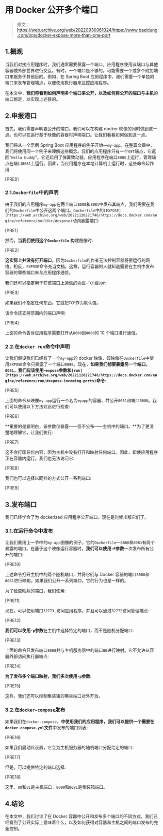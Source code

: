 # 用 Docker 公开多个端口

> 原文：<https://web.archive.org/web/20220930061024/https://www.baeldung.com/ops/docker-expose-more-than-one-port>

## 1.概观

当我们对接应用程序时，我们通常需要暴露一个端口。应用程序使用该端口与其他容器或外部世界进行交互。有时，一个端口是不够的。可能需要一个或多个附加端口来服务于其他目的。例如，在 Spring Boot 应用程序中，我们需要一个单独的端口来发布管理端点，以便使用执行器来监控应用程序。

在本文中，**我们将看到如何声明多个端口来公开，以及如何将公开的端口与主机**的端口绑定，以实现上述目的。

## 2.申报港口

首先，我们需要声明要公开的端口。我们可以在构建 docker 映像的同时做到这一点。也可以在运行基于映像的容器时声明端口。让我们看看如何做到这一点。

我们将从一个示例 Spring Boot 应用程序的例子开始—`my-app`。在整篇文章中，我们将使用同一个例子来理解这些概念。我们的应用程序只有一个`GET`端点，它返回“`Hello buddy`”。它还启用了弹簧致动器。应用程序在端口`8080`上运行，管理端点在端口`8081`上运行。因此，当应用程序在本地计算机上运行时，这些命令起作用:

[PRE0]

### 2.1.`Dockerfile`中的声明

由于我们的应用程序`my-app`在两个端口`8080`和`8081`中发布其端点，我们需要在我们的`Dockerfile`中公开这两个端口。`Dockerfile`中的`[EXPOSE](https://web.archive.org/web/20221126221746/https://docs.docker.com/engine/reference/builder/#expose)`动词暴露端口:

[PRE1]

然而，**当我们使用这个`Dockerfile`** 构建图像时:

[PRE2]

**这实际上并没有打开端口**，因为`Dockerfile`的作者无法控制容器将要运行的网络。相反，`EXPOSE`命令充当文档。这样，运行容器的人就知道需要在主机中发布容器的哪些端口来与应用程序通信。

我们还可以指定用于在该端口上通信的协议–`TCP`或`UDP`:

[PRE3]

如果我们不指定任何东西，它就把`TCP`作为默认值。

该命令还支持范围内的端口声明:

[PRE4]

上面的命令告诉应用程序需要打开从`8000`到`8009`的 10 个端口进行通信。

### 2.2.在`docker run`命令中声明

让我们假设我们已经有了一个`my-app`的 docker 映像，该映像在`Dockerfile`中使用`EXPOSE`命令只暴露了一个端口`8080`。现在，**如果我们想要暴露另一个端口，`8081`，我们应该使用`–expose`参数和`[run](https://web.archive.org/web/20221126221746/https://docs.docker.com/engine/reference/run/#expose-incoming-ports)`命令**:

[PRE5]

上面的命令从映像`my-app`运行一个名为`myapp`的容器，并公开`8081`和端口`8080`。我们可以使用以下方法对此进行检查:

[PRE6]

**重要的是要明白，该参数仅暴露——但不公布——主机中的端口。**为了更清楚地理解它，让我们执行:

[PRE7]

这不会打印任何内容，因为主机中没有打开和映射任何端口。因此，即使应用程序正在容器内运行，我们也无法访问它:

[PRE8]

我们也可以选择以同样的方式公开一系列端口:

[PRE9]

## 3.发布端口

我们已经学会了为 dockerized 应用程序公开端口。现在是时候出版它们了。

### 3.1.在运行命令中发布

让我们重用上一节中的`my-app`图像的例子。它的`Dockerfile`—`8080`和`8081`有两个暴露的端口。在基于这个映像运行容器时，**我们可以使用`-P`参数**一次发布所有公开的端口:

[PRE10]

上述命令打开主机中的两个随机端口，并将它们与 Docker 容器的端口`8080`和`8081`进行映射。如果我们公开一系列端口，它的行为也是一样的。

为了检查映射的端口，我们使用:

[PRE11]

现在，可以使用端口`32773,`访问应用程序，并且可以通过`32772`访问管理端点:

[PRE12]

**我们可以使用`-p`参数**在主机中选择特定的端口，而不是随机分配端口:

[PRE13]

上面的命令只发布端口`8080`并与主机服务器中的端口`80`进行映射。它不允许从容器外部访问执行器端点:

[PRE14]

**为了发布多个端口映射，我们多次使用`-p`参数**:

[PRE15]

这样，我们还可以控制集装箱的哪些端口对外开放。

### 3.2.在`docker-compose`发布

如果我们在`docker-compose`、**中使用我们的应用程序，我们可以提供一个需要在`docker-compose.yml`文件**中发布的端口列表:

[PRE16]

如果我们启动此设置，它会为主机服务器的随机端口分配给定的端口:

[PRE17]

但是，可以提供特定的端口选择:

[PRE18]

这里，`80`和`81`是主机端口，`8080`和`8081`是集装箱端口。

## 4.结论

在本文中，我们讨论了在 Docker 容器中公开和发布多个端口的不同方式。我们已经看到了公开实际上意味着什么，以及如何获得对容器和主机之间的端口发布的完全控制。